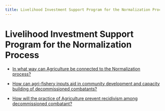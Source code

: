 ```yaml
---
title: Livelihood Investment Support Program for the Normalization Process
---
```


# Livelihood Investment Support Program for the Normalization Process


 - [In what way can Agriculture be connected to the Normalization process?](/other-priority-programs-and-projects/livelihood-investment-support-program-for-the-normalization-process/in-what-way-can-agriculture-be-connected-to-the-normalization-process)
    
 - [How can agri-fishery inputs aid in community development and capacity building of decommissioned combatants?](/other-priority-programs-and-projects/livelihood-investment-support-program-for-the-normalization-process/how-can-agri-fishery-inputs-aid-in-community-development-and-capacity-building-of-decommissioned-com)
    
 - [How will the practice of Agriculture prevent recidivism among decommissioned combatant?](/other-priority-programs-and-projects/livelihood-investment-support-program-for-the-normalization-process/how-will-the-practice-of-agriculture-prevent-recidivism-among-decommissioned-combatant)
    
